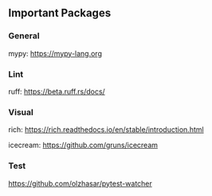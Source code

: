 ## Important Packages

### General

mypy: https://mypy-lang.org

### Lint

ruff: https://beta.ruff.rs/docs/

### Visual

rich: https://rich.readthedocs.io/en/stable/introduction.html

icecream: https://github.com/gruns/icecream

### Test

https://github.com/olzhasar/pytest-watcher
